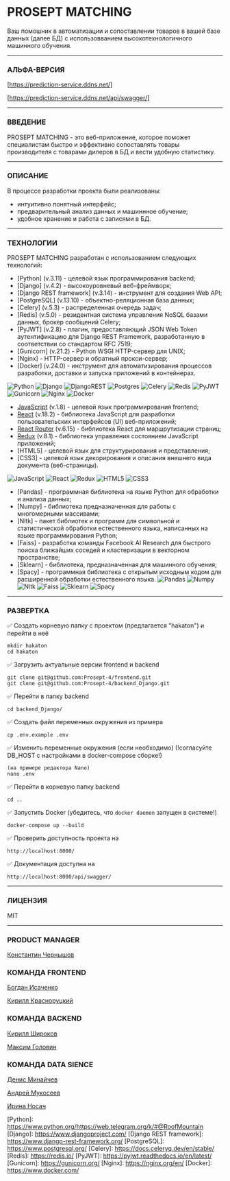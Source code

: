 # __PROSEPT MATCHING__

Ваш помошник в автоматизации и сопоставлении товаров в вашей базе данных (далее БД) с использовванием высокотехнологичного машинного обучения.


___

### АЛЬФА-ВЕРСИЯ

[https://prediction-service.ddns.net/]


[https://prediction-service.ddns.net/api/swagger/]

[https://prediction-service.ddns.net/]: <https://prediction-service.ddns.net/>
[https://prediction-service.ddns.net/api/swagger/]: <https://prediction-service.ddns.net/api/swagger/>

___

### ВВЕДЕНИЕ

PROSEPT MATCHING - это веб-приложение, которое поможет специалистам быстро и эффективно сопоставлять товары производителя с товарами дилеров в БД и вести удобную статистику.
___
### ОПИСАНИЕ

В процессе разработки проекта были реализованы:
- интуитивно понятный интерфейс;
- предварительный анализ данных и машиннное обучение;
- удобное хранение и работа с записями в БД.
___

### ТЕХНОЛОГИИ

PROSEPT MATCHING разработан с использованием следующих технологий:

- [Python] (v.3.11) - целевой язык программирования backend;
- [Django] (v.4.2) - высокоуровневый веб-фреймворк;
- [Django REST framework] (v.3.14) - инструмент для создания Web API;
- [PostgreSQL] (v.13.10) - объектно-реляционная база данных;
- [Celery] (v.5.3) - распределенная очередь задач;
- [Redis] (v.5.0) - резидентная система управления NoSQL базами данных, брокер сообщений Celery;
- [PyJWT] (v.2.8) - плагин, предоставляющий JSON Web Token аутентификацию для Django REST Framework, разработанную в соответствии со стандартом RFC 7519;
- [Gunicorn] (v.21.2) - Python WSGI HTTP-сервер для UNIX;
- [Nginx] - HTTP-сервер и обратный прокси-сервер;
- [Docker] (v.24.0) - инструмент для автоматизирования процессов разработки, доставки и запуска приложений в контейнерах.


![Python](https://img.shields.io/badge/python-3670A0?style=for-the-badge&logo=python&logoColor=ffdd54) 
![Django](https://img.shields.io/badge/django-%23092E20.svg?style=for-the-badge&logo=django&logoColor=white)
![DjangoREST](https://img.shields.io/badge/DJANGO-REST-ff1709?style=for-the-badge&logo=django&logoColor=white&color=ff1709&labelColor=gray)
![Postgres](https://img.shields.io/badge/postgres-%23316192.svg?style=for-the-badge&logo=postgresql&logoColor=white)
![Celery](https://a11ybadges.com/badge?logo=celery)
![Redis](https://img.shields.io/badge/redis-%23DD0031.svg?style=for-the-badge&logo=redis&logoColor=white)
![PyJWT](https://img.shields.io/badge/JWT-black?style=for-the-badge&logo=JSON%20web%20tokens)
![Gunicorn](https://img.shields.io/badge/gunicorn-%298729.svg?style=for-the-badge&logo=gunicorn&logoColor=white)
![Nginx](https://img.shields.io/badge/nginx-%23009639.svg?style=for-the-badge&logo=nginx&logoColor=white)
![Docker](https://img.shields.io/badge/docker-%230db7ed.svg?style=for-the-badge&logo=docker&logoColor=white)

- [JavaScript] (v.1.8) - целевой язык программирования frontend;
- [React] (v.18.2) - библиотека JavaScript для разработки пользовательских интерфейсов (UI) веб-приложений;
- [React Router] (v.6.15) - библиотека React для маршрутизации страниц;
- [Redux] (v.8.1) - библиотека  управления состоянием JavaScript приложений;
- [HTML5] - целевой язык для структурирования и представления;
- [CSS3] -  целевой язык декорирования и описания внешнего вида документа (веб-страницы).

![JavaScript](https://img.shields.io/badge/javascript-%23323330.svg?style=for-the-badge&logo=javascript&logoColor=%23F7DF1E) ![React](https://img.shields.io/badge/react-%2320232a.svg?style=for-the-badge&logo=react&logoColor=%2361DAFB)
![Redux](https://img.shields.io/badge/redux-%23593d88.svg?style=for-the-badge&logo=redux&logoColor=white)
![HTML5](https://img.shields.io/badge/HTML5-%23323330.svg?style=for-the-badge&logo=html5&logoColor=%23F7DF1E)
![CSS3](https://img.shields.io/badge/CSS3-%23323330.svg?style=for-the-badge&logo=css3&logoColor=%23F7DF1E)

- [Pandas] - программная библиотека на языке Python для обработки и анализа данных;
- [Numpy] - библиотека предназначенная для работы с многомерными массивами;
- [Nltk] - пакет библиотек и программ для символьной и статистической обработки естественного языка, написанных на языке программирования Python;
- [Faiss] - разработка команды Facebook AI Research для быстрого поиска ближайших соседей и кластеризации в векторном пространстве;
- [Sklearn] - библиотека, предназначенная для машинного обучения;
- [Spacy] - программная библиотека с открытым исходным кодом для расширенной обработки естественного языка.
![Pandas](https://img.shields.io/badge/Pandas-%23323330.svg?style=for-the-badge&logo=pandas&logoColor=%23F7DF1E)
![Numpy](https://img.shields.io/badge/Numpy-%23323330.svg?style=for-the-badge&logo=numpy&logoColor=%23F7DF1E)
![Nltk](https://img.shields.io/badge/Nltk-%23323330.svg?style=for-the-badge&logo=nltk&logoColor=%23F7DF1E)
![Faiss](https://img.shields.io/badge/Faiss-%23323330.svg?style=for-the-badge&logo=faiss&logoColor=%23F7DF1E)
![Sklearn](https://img.shields.io/badge/Sklearn-%23323330.svg?style=for-the-badge&logo=sklearn&logoColor=%23F7DF1E)
![Spacy](https://img.shields.io/badge/Spacy-%23323330.svg?style=for-the-badge&logo=Spacy&logoColor=%23F7DF1E)
___


### РАЗВЕРТКА

✅ Создать корневую папку с проектом (предлагается "hakaton") и перейти в неё

```
mkdir hakaton
cd hakaton
```

✅ Загрузить актуальные версии frontend и backend

```
git clone git@github.com:Prosept-4/frontend.git
git clone git@github.com:Prosept-4/backend_Django.git
```

✅ Перейти в папку backend

```
cd backend_Django/
```

✅ Создать файл переменных окружения из примера

```
cp .env.example .env
```

✅ Изменить переменные окружения (если необходимо) (!согласуйте DB_HOST с настройками в docker-compose сборке!)
```
(на примере редактора Nano)
nano .env
```

✅ Перейти в корневую папку backend
```
cd ..
```

✅ Запустить Docker (убедитесь, что `docker daemon` запущен в системе!)

```
docker-compose up --build
```

✅ Проверить доступность проекта на

```
http://localhost:8000/
```

✅ Документация доступна на

```
http://localhost:8000/api/swagger/
```

___

### ЛИЦЕНЗИЯ

MIT

___

### PRODUCT MANAGER

[Константин Чернышов]

### КОМАНДА FRONTEND
[Богдан Исаченко]

[Кирилл Красноруцкий]

### КОМАНДА BACKEND

[Кирилл Широков]

[Максим Головин]

### КОМАНДА DATA SIENCE

[Денис Минайчев]

[Андрей Мукосеев]

[Ирина Носач]



[Константин Чернышов]: <https://t.me/RoofMountain/>
[Богдан Исаченко]: <https://t.me/doctorian/>
[Кирилл Красноруцкий]: <https://t.me/Red_Handed_Guy/>
[Кирилл Широков]: <https://t.me/Kirill_Sh_ow/>
[Максим Головин]: <https://t.me/PrimeStr/>
[Денис Минайчев]: <https://t.me/Serios_Den/>
[Андрей Мукосеев]: <https://t.me/andreichpog/>
[Ирина Носач]: <https://t.me/Lola_bsl/>


[Python]: <https://www.python.org/>https://web.telegram.org/k/#@RoofMountain
[Django]: <https://www.djangoproject.com/>
[Django REST framework]: <https://www.django-rest-framework.org/>
[PostgreSQL]: <https://www.postgresql.org/>
[Celery]: <https://docs.celeryq.dev/en/stable/>
[Redis]: <https://redis.io/>
[PyJWT]: <https://pyjwt.readthedocs.io/en/latest/>
[Gunicorn]: <https://gunicorn.org/>
[Nginx]: <https://nginx.org/en/>
[Docker]: <https://www.docker.com/>

[JavaScript]: <https://www.javascript.com/>
[TypeScript]: <https://www.typescriptlang.org/>
[React]: <https://react.dev/>
[React Router]: <https://reactrouter.com/en/main/>
[Vite]: <https://vitejs.dev/>
[Redux]: <https://redux.js.org/>
[Yup]: <https://github.com/jquense/yup>
